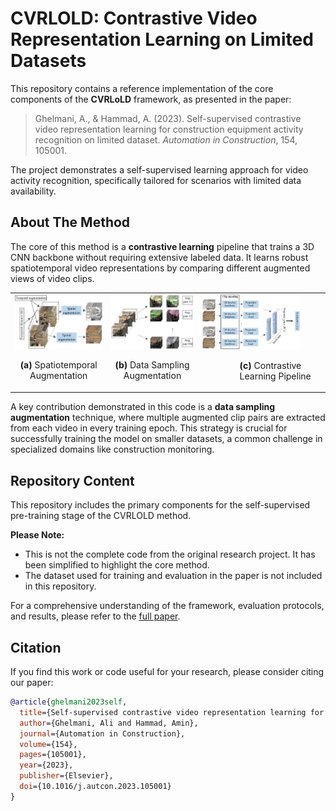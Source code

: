 # CVRLOLD: Contrastive Video Representation Learning on Limited Datasets

This repository contains a reference implementation of the core components of the **CVRLoLD** framework, as presented in the paper:

> Ghelmani, A., & Hammad, A. (2023). Self-supervised contrastive video representation learning for construction equipment activity recognition on limited dataset. *Automation in Construction*, 154, 105001.

The project demonstrates a self-supervised learning approach for video activity recognition, specifically tailored for scenarios with limited data availability.

## About The Method

The core of this method is a **contrastive learning** pipeline that trains a 3D CNN backbone without requiring extensive labeled data. It learns robust spatiotemporal video representations by comparing different augmented views of video clips.

<table align="center">
  <tr>
    <td><img src="doc/part_a.svg" alt="Spatiotemporal Augmentation" width="100%">
    <p align="center"><b>(a)</b> Spatiotemporal Augmentation</p></td>
    <td><img src="doc/part_b.svg" alt="Data Sampling Augmentation" width="100%">
    <p align="center"><b>(b)</b> Data Sampling Augmentation</p></td>
    <td><img src="doc/part_c.svg" alt="Contrastive Learning Pipeline" width="82%">
    <p style="margin-left: 60px;"><b>(c)</b> Contrastive Learning Pipeline</p></td>
  </tr>
</table>

A key contribution demonstrated in this code is a **data sampling augmentation** technique, where multiple augmented clip pairs are extracted from each video in every training epoch. This strategy is crucial for successfully training the model on smaller datasets, a common challenge in specialized domains like construction monitoring.

## Repository Content

This repository includes the primary components for the self-supervised pre-training stage of the CVRLOLD method.

**Please Note:**
* This is not the complete code from the original research project. It has been simplified to highlight the core method.
* The dataset used for training and evaluation in the paper is not included in this repository.

For a comprehensive understanding of the framework, evaluation protocols, and results, please refer to the [full paper](https://doi.org/10.1016/j.autcon.2023.105001).

## Citation

If you find this work or code useful for your research, please consider citing our paper:

```bibtex
@article{ghelmani2023self,
  title={Self-supervised contrastive video representation learning for construction equipment activity recognition on limited dataset},
  author={Ghelmani, Ali and Hammad, Amin},
  journal={Automation in Construction},
  volume={154},
  pages={105001},
  year={2023},
  publisher={Elsevier},
  doi={10.1016/j.autcon.2023.105001}
}
